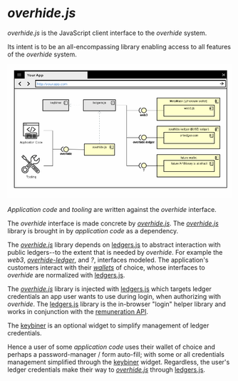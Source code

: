 # *overhide.js*

*overhide.js* is the JavaScript client interface to the *overhide* system.  

Its intent is to be an all-encompassing library enabling access to all features of the *overhide* system.

![overhide.js detail](images/overhidejs.png)

*Application code* and *tooling* are written against the *overhide* interface.

The *overhide* interface is made concrete by [*overhide.js*](https://github.com/overhide/overhide.js).  The [*overhide.js*](https://github.com/overhide/overhide.js) library is brought in by *application code* as a dependency.

The [*overhide.js*](https://github.com/overhide/overhide.js) library depends on [ledgers.js](https://www.npmjs.com/package/ledgers.js) to abstract interaction with public ledgers--to the extent that is needed by *overhide*.  For example the *web3*, [*overhide-ledger*](https://ohledger.com), and *?*, interfaces modeled.  The application's customers interact with their [*wallets*](docs/glossary.md#wallet) of choice, whose interfaces to *overhide* are normalized with [ledgers.js](https://www.npmjs.com/package/ledgers.js).

The [*overhide.js*](https://github.com/overhide/overhide.js) library is injected with [ledgers.js](https://www.npmjs.com/package/ledgers.js) which targets ledger credentials an app user wants to use during login, when authorizing with *overhide*.  The [ledgers.js](https://www.npmjs.com/package/ledgers.js) library is the in-browser "login" helper library and works in conjunction with the [remuneration API](remuneration-api.md).

The [keybiner](secrets-keybiner.md#keybiner) is an optional widget to simplify management of ledger credentials.

Hence a user of some *application code* uses their wallet of choice and perhaps a password-manager / form auto-fill; with some or all credentials management simplified through the [keybiner](secrets-keybiner.md#keybiner) widget.  Regardless, the user's ledger credentials make their way to [*overhide.js*](https://github.com/overhide/overhide.js) through [ledgers.js](https://www.npmjs.com/package/ledgers.js).
